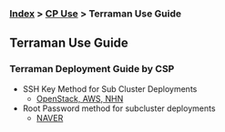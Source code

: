### [Index](https://github.com/K-PaaS/cp-guide-eng/blob/master/README.md) > [CP Use](/use-guide/README.md) > Terraman Use Guide

## Terraman Use Guide
### Terraman Deployment Guide by CSP
  - SSH Key Method for Sub Cluster Deployments
    + [OpenStack, AWS, NHN](./cp-terraman-use-guide/cp-terraman-ssh-key-guide.md)      
  - Root Password method for subcluster deployments
    + [NAVER](./cp-terraman-use-guide/cp-terraman-root-password-guide.md) 